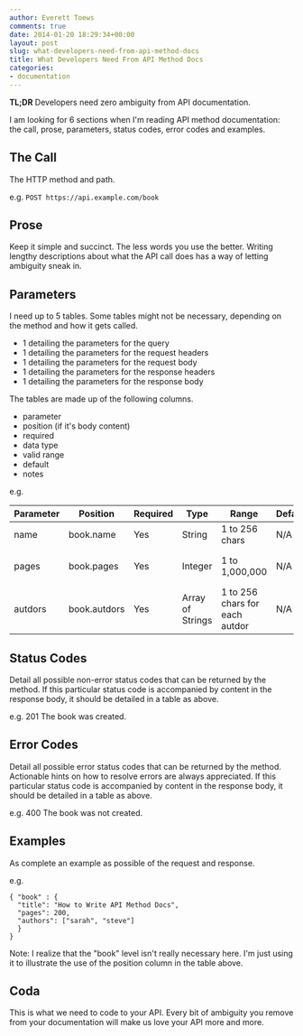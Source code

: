 ```yaml
---
author: Everett Toews
comments: true
date: 2014-01-20 18:29:34+00:00
layout: post
slug: what-developers-need-from-api-method-docs
title: What Developers Need From API Method Docs
categories:
- documentation
---
```


**TL;DR** Developers need zero ambiguity from API documentation.

<!--more-->

I am looking for 6 sections when I'm reading API method documentation: the call, prose, parameters, status codes, error codes and examples.

## The Call

The HTTP method and path.

e.g. `POST https://api.example.com/book`

## Prose

Keep it simple and succinct. The less words you use the better. Writing lengthy descriptions about what the API call does has a way of letting ambiguity sneak in.

## Parameters

I need up to 5 tables. Some tables might not be necessary, depending on the method and how it gets called.

  * 1 detailing the parameters for the query
  * 1 detailing the parameters for the request headers
  * 1 detailing the parameters for the request body
  * 1 detailing the parameters for the response headers
  * 1 detailing the parameters for the response body

The tables are made up of the following columns.

  * parameter
  * position (if it's body content)
  * required
  * data type
  * valid range
  * default
  * notes

e.g.

<table class="table table-striped table-hover">
  <thead>
    <tr>
      <th>Parameter</th>
      <th>Position</th>
      <th>Required</th>
      <th>Type</th>
      <th>Range</th>
      <th>Default</th>
      <th>Notes</th>
    </tr>
  </thead>
  <tbody>
    <tr>
      <td>name</td>
      <td>book.name</td>
      <td>Yes</td>
      <td>String</td>
      <td>1 to 256 chars</td>
      <td>N/A</td>
      <td>tde name of tde book</td>
    </tr>
    <tr>
      <td>pages</td>
      <td>book.pages</td>
      <td>Yes</td>
      <td>Integer</td>
      <td>1 to 1,000,000</td>
      <td>N/A</td>
      <td>tde number of pages in tde book</td>
    </tr>
    <tr>
      <td>autdors</td>
      <td>book.autdors</td>
      <td>Yes</td>
      <td>Array of Strings</td>
      <td>1 to 256 chars for each autdor</td>
      <td>N/A</td>
      <td>Alphabetical listing of autdors of tde book</td>
    </tr>
  </tbody>
</table>

## Status Codes

Detail all possible non-error status codes that can be returned by the method. If this particular status code is accompanied by content in the response body, it should be detailed in a table as above.

e.g. 201 The book was created.

## Error Codes

Detail all possible error status codes that can be returned by the method. Actionable hints on how to resolve errors are always appreciated. If this particular status code is accompanied by content in the response body, it should be detailed in a table as above.

e.g. 400 The book was not created.

## Examples

As complete an example as possible of the request and response.

e.g.

    { "book" : {
      "title": "How to Write API Method Docs",
      "pages": 200,
      "authors": ["sarah", "steve"]
      }
    }

Note: I realize that the "book" level isn't really necessary here. I'm just using it to illustrate the use of the position column in the table above.

## Coda

This is what we need to code to your API. Every bit of ambiguity you remove from your documentation will make us love your API more and more.
